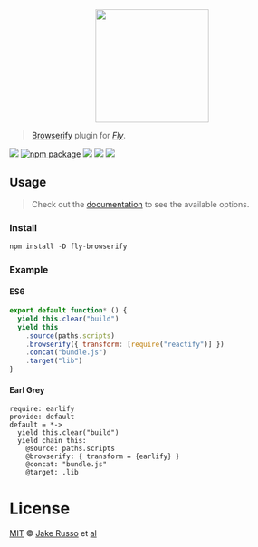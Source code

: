 <div align="center">
  <a href="http://github.com/flyjs/fly">
    <img width=200px  src="https://cloud.githubusercontent.com/assets/8317250/8733685/0be81080-2c40-11e5-98d2-c634f076ccd7.png">
  </a>
</div>

> [Browserify](http://browserify.org/) plugin for _[Fly][fly]_.

[![][fly-badge]][fly]
[![npm package][npm-ver-link]][releases]
[![][dl-badge]][npm-pkg-link]
[![][travis-badge]][travis-link]
[![][mit-badge]][mit]

## Usage
> Check out the [documentation](https://github.com/substack/node-browserify#browserifyfiles--opts) to see the available options.

### Install

```a
npm install -D fly-browserify
```

### Example

#### ES6
```js
export default function* () {
  yield this.clear("build")
  yield this
    .source(paths.scripts)
    .browserify({ transform: [require("reactify")] })
    .concat("bundle.js")
    .target("lib")
}
```
#### Earl Grey
```earl-grey
require: earlify
provide: default
default = *->
  yield this.clear("build")
  yield chain this:
    @source: paths.scripts
    @browserify: { transform = {earlify} }
    @concat: "bundle.js"
    @target: .lib
```

# License

[MIT][mit] © [Jake Russo][author] et [al][contributors]


[mit]:          http://opensource.org/licenses/MIT
[author]:       http://github.com/MadcapJake
[contributors]: https://github.com/MadcapJake/fly-browserify/graphs/contributors
[releases]:     https://github.com/MadcapJake/fly-browserify/releases
[fly]:          https://www.github.com/flyjs/fly
[fly-badge]:    https://img.shields.io/badge/fly-JS-05B3E1.svg?style=flat-square
[mit-badge]:    https://img.shields.io/badge/license-MIT-444444.svg?style=flat-square
[npm-pkg-link]: https://www.npmjs.org/package/fly-browserify
[npm-ver-link]: https://img.shields.io/npm/v/fly-browserify.svg?style=flat-square
[dl-badge]:     http://img.shields.io/npm/dm/fly-browserify.svg?style=flat-square
[travis-link]:  https://travis-ci.org/MadcapJake/fly-browserify
[travis-badge]: http://img.shields.io/travis/MadcapJake/fly-browserify.svg?style=flat-square
